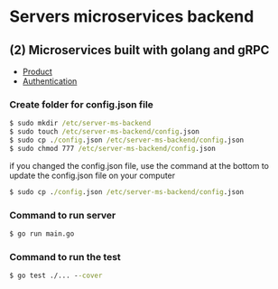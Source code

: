# Servers microservices backend

## (2) Microservices built with golang and gRPC
- [Product](https://github.com/isaqueveras/products-microservice)
- [Authentication](https://github.com/isaqueveras/authentication-microservice)

### Create folder for config.json file
```bat
$ sudo mkdir /etc/server-ms-backend
$ sudo touch /etc/server-ms-backend/config.json
$ sudo cp ./config.json /etc/server-ms-backend/config.json
$ sudo chmod 777 /etc/server-ms-backend/config.json
```
if you changed the config.json file, use the command at the bottom to update the config.json file on your computer
```bat
$ sudo cp ./config.json /etc/server-ms-backend/config.json
```

### Command to run server
```bat
$ go run main.go
```

### Command to run the test
```bat
$ go test ./... --cover
```
